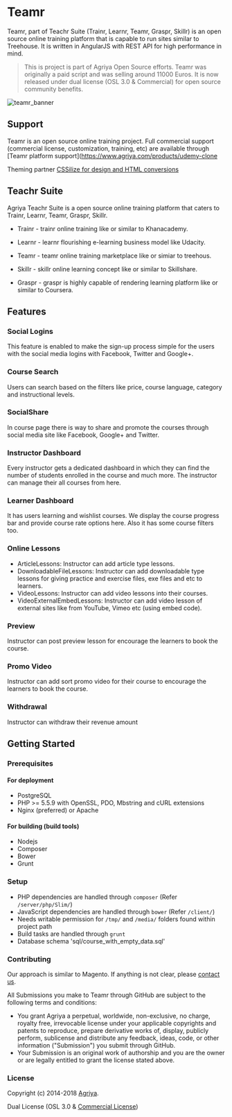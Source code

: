 # Teamr

Teamr, part of Teachr Suite (Trainr, Learnr, Teamr, Graspr, Skillr) is an open source online training platform that is capable to run sites similar to Treehouse. It is written in AngularJS with REST API for high performance in mind.

> This is project is part of Agriya Open Source efforts. Teamr was originally a paid script and was selling around 11000 Euros. It is now released under dual license (OSL 3.0 & Commercial) for open source community benefits.

![teamr_banner](https://user-images.githubusercontent.com/4700341/47854469-d1280b80-de07-11e8-9ae0-c38fe5344aff.png)

## Support

Teamr is an open source online training project. Full commercial support (commercial license, customization, training, etc) are available through [Teamr platform support](https://www.agriya.com/products/udemy-clone

Theming partner [CSSilize for design and HTML conversions](http://cssilize.com/)

## Teachr Suite

Agriya Teachr Suite is a open source online training platform that caters to Trainr, Learnr, Teamr, Graspr, Skillr.

* Trainr - trainr online training like or similar to Khanacademy.

* Learnr - learnr flourishing e-learning business model like Udacity.

* Teamr - teamr online training marketplace like or simiar to treehous.

* Skillr - skillr online learning concept like or similar to Skillshare.

* Graspr - graspr is highly capable of rendering learning platform like or similar to Coursera.

## Features

### Social Logins

This feature is enabled to make the sign-up process simple for the users with the social media logins with Facebook, Twitter and Google+.
  
### Course Search

Users can search based on the filters like price, course language, category and instructional levels.

### SocialShare

In course page there is way to share and promote the courses through social media site like Facebook, Google+ and Twitter.

### Instructor Dashboard

Every instructor gets a dedicated dashboard in which they can find the number of students enrolled in the course and much more. The instructor can manage their all courses from here.

### Learner Dashboard

It has users learning and wishlist courses. We display the course progress bar and provide course rate options here. Also it has some course filters too. 

### Online Lessons

* ArticleLessons: Instructor can add article type lessons.
* DownloadableFileLessons: Instructor can add downloadable type lessons for giving practice and exercise files, exe files and etc to learners.
* VideoLessons: Instructor can add video lessons into their courses.
* VideoExternalEmbedLessons: Instructor can add video lesson of external sites like from YouTube, Vimeo etc (using embed code).

### Preview

Instructor can post preview lesson for encourage the learners to book the course.

### Promo Video

Instructor can add sort promo video for their course to encourage the learners to book the course.

### Withdrawal

Instructor can withdraw their revenue amount

## Getting Started

### Prerequisites

#### For deployment

* PostgreSQL
* PHP >= 5.5.9 with OpenSSL, PDO, Mbstring and cURL extensions
* Nginx (preferred) or Apache

#### For building (build tools)

* Nodejs
* Composer
* Bower
* Grunt

### Setup

* PHP dependencies are handled through `composer` (Refer `/server/php/Slim/`)
* JavaScript dependencies are handled through `bower` (Refer `/client/`)
* Needs writable permission for `/tmp/` and `/media/` folders found within project path
* Build tasks are handled through `grunt`
* Database schema 'sql/course_with_empty_data.sql'

### Contributing

Our approach is similar to Magento. If anything is not clear, please [contact us](https://www.agriya.com/contact).

All Submissions you make to Teamr through GitHub are subject to the following terms and conditions:

* You grant Agriya a perpetual, worldwide, non-exclusive, no charge, royalty free, irrevocable license under your applicable copyrights and patents to reproduce, prepare derivative works of, display, publicly perform, sublicense and distribute any feedback, ideas, code, or other information ("Submission") you submit through GitHub.
* Your Submission is an original work of authorship and you are the owner or are legally entitled to grant the license stated above.


### License

Copyright (c) 2014-2018 [Agriya](https://www.agriya.com/).

Dual License (OSL 3.0 & [Commercial License](https://www.agriya.com/contact))
